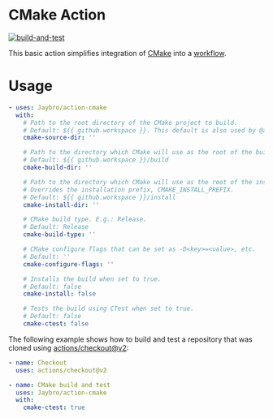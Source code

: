 # CMake Action

[![build-and-test](https://github.com/Jaybro/action-cmake/workflows/build-and-test/badge.svg)](https://github.com/Jaybro/action-cmake/actions?query=workflow%3Abuild-and-test)

This basic action simplifies integration of [CMake](https://cmake.org/) into a [workflow](https://docs.github.com/en/actions/learn-github-actions/workflow-syntax-for-github-actions).

# Usage

```yaml
- uses: Jaybro/action-cmake
  with:
    # Path to the root directory of the CMake project to build.
    # Default: ${{ github.workspace }}. This default is also used by @actions/checkout@v2.
    cmake-source-dir: ''

    # Path to the directory which CMake will use as the root of the build directory.
    # Default: ${{ github.workspace }}/build
    cmake-build-dir: ''

    # Path to the directory which CMake will use as the root of the install directory.
    # Overrides the installation prefix, CMAKE_INSTALL_PREFIX.
    # Default: ${{ github.workspace }}/install
    cmake-install-dir: ''

    # CMake build type. E.g.: Release.
    # Default: Release
    cmake-build-type: ''

    # CMake configure flags that can be set as -D<key>=<value>, etc.
    # Default: ''
    cmake-configure-flags: ''

    # Installs the build when set to true.
    # Default: false
    cmake-install: false

    # Tests the build using CTest when set to true.
    # Default: false
    cmake-ctest: false
```

The following example shows how to build and test a repository that was cloned using [actions/checkout@v2](https://github.com/actions/checkout):

```yaml
- name: Checkout
  uses: actions/checkout@v2

- name: CMake build and test
  uses: Jaybro/action-cmake
  with:
    cmake-ctest: true
```
